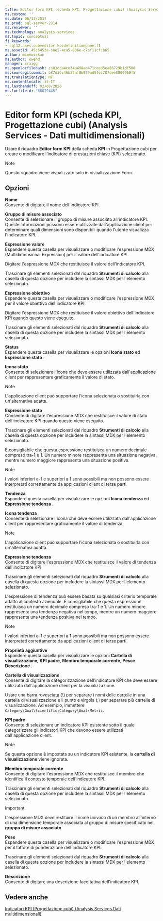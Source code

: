 ```yaml
---
title: Editor form KPI (scheda KPI, Progettazione cubi) (Analysis Services-Dati multidimensionali) | Microsoft Docs
ms.custom: ''
ms.date: 06/13/2017
ms.prod: sql-server-2014
ms.reviewer: ''
ms.technology: analysis-services
ms.topic: conceptual
f1_keywords:
- sql12.asvs.cubeeditor.kpidefinitionpane.f1
ms.assetid: 45c6453a-bbe2-4ca5-836e-c7ef11cfcb65
author: minewiskan
ms.author: owend
manager: craigg
ms.openlocfilehash: ca81dda4ce34a498aa471ceed5ea86729b1df508
ms.sourcegitcommit: b87d36c46b39af8b929ad94ec707dee8800950f5
ms.translationtype: MT
ms.contentlocale: it-IT
ms.lasthandoff: 02/08/2020
ms.locfileid: "66079445"
---
```

# <a name="kpi-form-editor-kpis-tab-cube-designer-analysis-services---multidimensional-data"></a>Editor form KPI (scheda KPI, Progettazione cubi) (Analysis Services - Dati multidimensionali)
  Usare il riquadro **Editor form KPI** della scheda **KPI** in Progettazione cubi per creare o modificare l'indicatore di prestazioni chiave (KPI) selezionato.  
  
> [!NOTE]  
>  Questo riquadro viene visualizzato solo in visualizzazione Form.  
  
## <a name="options"></a>Opzioni  
 **Nome**  
 Consente di digitare il nome dell'indicatore KPI.  
  
 **Gruppo di misure associato**  
 Consente di selezionare il gruppo di misure associato all'indicatore KPI. Queste informazioni possono essere utilizzate dall'applicazione client per determinare quali dimensioni sono disponibili quando l'utente visualizza l'indicatore KPI.  
  
 **Espressione valore**  
 Espandere questa casella per visualizzare o modificare l'espressione MDX (Multidimensional Expression) per il valore dell'indicatore KPI.  
  
 Digitare l'espressione MDX che restituisce il valore dell'indicatore KPI.  
  
 Trascinare gli elementi selezionati dal riquadro **Strumenti di calcolo** alla casella di questa opzione per includere la sintassi MDX per l'elemento selezionato.  
  
 **Espressione obiettivo**  
 Espandere questa casella per visualizzare o modificare l'espressione MDX per il valore obiettivo dell'indicatore KPI.  
  
 Digitare l'espressione MDX che restituisce il valore obiettivo dell'indicatore KPI quando questo viene eseguito.  
  
 Trascinare gli elementi selezionati dal riquadro **Strumenti di calcolo** alla casella di questa opzione per includere la sintassi MDX per l'elemento selezionato.  
  
 **Status**  
 Espandere questa casella per visualizzare le opzioni **Icona stato** ed **Espressione stato** .  
  
 **Icona stato**  
 Consente di selezionare l'icona che deve essere utilizzata dall'applicazione client per rappresentare graficamente il valore di stato.  
  
> [!NOTE]  
>  L'applicazione client può supportare l'icona selezionata o sostituirla con un'alternativa adatta.  
  
 **Espressione stato**  
 Consente di digitare l'espressione MDX che restituisce il valore di stato dell'indicatore KPI quando questo viene eseguito.  
  
 Trascinare gli elementi selezionati dal riquadro **Strumenti di calcolo** alla casella di questa opzione per includere la sintassi MDX per l'elemento selezionato.  
  
 È consigliabile che questa espressione restituisca un numero decimale compreso tra-1 e 1. Un numero minore rappresenta una situazione negativa, mentre numero maggiore rappresenta una situazione positiva.  
  
> [!NOTE]  
>  I valori inferiori a-1 e superiori a 1 sono possibili ma non possono essere interpretati correttamente da applicazioni client di terze parti.  
  
 **Tendenza**  
 Espandere questa casella per visualizzare le opzioni **Icona tendenza** ed **Espressione tendenza** .  
  
 **Icona tendenza**  
 Consente di selezionare l'icona che deve essere utilizzata dall'applicazione client per rappresentare graficamente il valore di tendenza.  
  
> [!NOTE]  
>  L'applicazione client può supportare l'icona selezionata o sostituirla con un'alternativa adatta.  
  
 **Espressione tendenza**  
 Consente di digitare l'espressione MDX che restituisce il valore di tendenza dell'indicatore KPI.  
  
 Trascinare gli elementi selezionati dal riquadro **Strumenti di calcolo** alla casella di questa opzione per includere la sintassi MDX per l'elemento selezionato.  
  
 L'espressione di tendenza può essere basata su qualsiasi criterio temporale adatto al contesto aziendale. È consigliabile che questa espressione restituisca un numero decimale compreso tra-1 e 1. Un numero minore rappresenta una tendenza negativa nel tempo, mentre un numero maggiore rappresenta una tendenza positiva nel tempo.  
  
> [!NOTE]  
>  I valori inferiori a-1 e superiori a 1 sono possibili ma non possono essere interpretati correttamente da applicazioni client di terze parti.  
  
 **Proprietà aggiuntive**  
 Espandere questa casella per visualizzare le opzioni **Cartella di visualizzazione**, **KPI padre**, **Membro temporale corrente**, **Peso**e **Descrizione** .  
  
 **Cartella di visualizzazione**  
 Consente di digitare la categorizzazione dell'indicatore KPI che deve essere utilizzata dall'applicazione client per la visualizzazione.  
  
 Usare una barra rovesciata (\\) per separare i nomi delle cartelle in una cartella di visualizzazione e il punto e virgola (;) per separare più cartelle di visualizzazione. Ad esempio, immettere `Category\Goal\Scientific;Category\Goal\Metric`.  
  
 **KPI padre**  
 Consente di selezionare un indicatore KPI esistente sotto il quale categorizzare gli indicatori KPI che devono essere utilizzati dall'applicazione client.  
  
> [!NOTE]  
>  Se questa opzione è impostata su un indicatore KPI esistente, la **cartella di visualizzazione** viene ignorata.  
  
 **Membro temporale corrente**  
 Consente di digitare l'espressione MDX che restituisce il membro che identifica il contesto temporale dell'indicatore KPI.  
  
 Trascinare gli elementi selezionati dal riquadro **Strumenti di calcolo** alla casella di questa opzione per includere la sintassi MDX per l'elemento selezionato.  
  
> [!IMPORTANT]  
>  L'espressione MDX deve restituire il nome univoco di un membro all'interno di una dimensione temporale associata al gruppo di misure specificato nel **gruppo di misure associato**.  
  
 **Peso**  
 Espandere questa casella per visualizzare o modificare l'espressione MDX per il fattore di ponderazione dell'indicatore KPI.  
  
 Trascinare gli elementi selezionati dal riquadro **Strumenti di calcolo** alla casella di questa opzione per includere la sintassi MDX per l'elemento selezionato.  
  
 **Descrizione**  
 Consente di digitare una descrizione facoltativa dell'indicatore KPI.  
  
## <a name="see-also"></a>Vedere anche  
 [Indicatori KPI &#40;Progettazione cubi&#41; &#40;Analysis Services Dati multidimensionali&#41;](kpis-cube-designer-analysis-services-multidimensional-data.md)  
  
  
